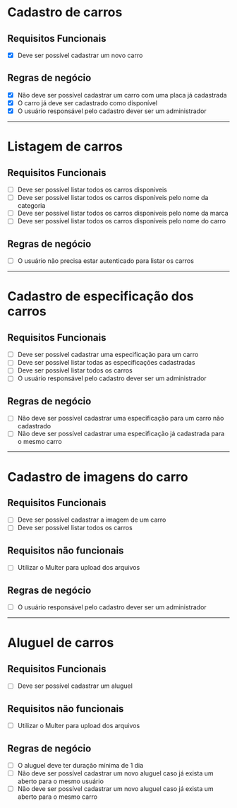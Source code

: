 # Cadastro de carros

## Requisitos Funcionais
- [x] Deve ser possível cadastrar um novo carro
<!-- - Deve ser possível listar todas as categorias -->

## Regras de negócio
- [x] Não deve ser possível cadastrar um carro com uma placa já cadastrada
- [x] O carro já deve ser cadastrado como disponível
- [x] O usuário responsável pelo cadastro dever ser um administrador
<!-- - Não deve ser possível alterar a placa de um carro já cadastrado -->

---

# Listagem de carros

## Requisitos Funcionais
- [ ] Deve ser possível listar todos os carros disponíveis
- [ ] Deve ser possível listar todos os carros disponíveis pelo nome da categoria
- [ ] Deve ser possível listar todos os carros disponíveis pelo nome da marca
- [ ] Deve ser possível listar todos os carros disponíveis pelo nome do carro

## Regras de negócio
- [ ] O usuário não precisa estar autenticado para listar os carros

---

# Cadastro de especificação dos carros

## Requisitos Funcionais
- [ ] Deve ser possível cadastrar uma especificação para um carro
- [ ] Deve ser possível listar todas as especificações cadastradas
- [ ] Deve ser possível listar todos os carros 
- [ ] O usuário responsável pelo cadastro dever ser um administrador

## Regras de negócio
- [ ] Não deve ser possível cadastrar uma especificação para um carro não cadastrado
- [ ] Não deve ser possível cadastrar uma especificação já cadastrada para o mesmo carro

---

# Cadastro de imagens do carro

## Requisitos Funcionais
- [ ] Deve ser possível cadastrar a imagem de um carro
- [ ] Deve ser possível listar todos os carros

## Requisitos não funcionais
- [ ] Utilizar o Multer para upload dos arquivos

## Regras de negócio
- [ ] O usuário responsável pelo cadastro dever ser um administrador

---

# Aluguel de carros

## Requisitos Funcionais
- [ ] Deve ser possível cadastrar um aluguel

## Requisitos não funcionais
- [ ] Utilizar o Multer para upload dos arquivos

## Regras de negócio
- [ ] O aluguel deve ter duração mínima de 1 dia
- [ ] Não deve ser possível cadastrar um novo aluguel caso já exista um aberto para o mesmo usuário
- [ ] Não deve ser possível cadastrar um novo aluguel caso já exista um aberto para o mesmo carro